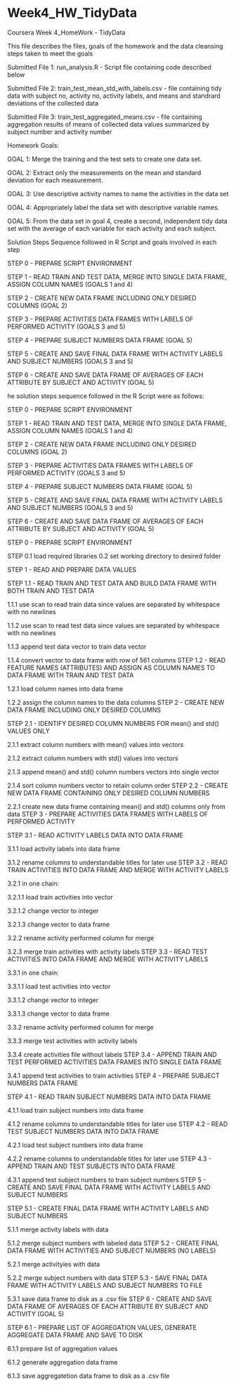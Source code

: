 # Week4_HW_TidyData
Coursera Week 4_HomeWork - TidyData

This file describes the files, goals of the homework and the data cleansing steps taken to meet the goals

Submitted File 1: run_analysis.R - Script file containing code described below

Submitted File 2: train_test_mean_std_with_labels.csv - file containing tidy data with subject no, activity no, activity labels, and means and standrard deviations of the collected data

Submitted File 3: train_test_aggregated_means.csv - file containing aggregation results of means of collected data values summarized by subject number and activity number


Homework Goals:

GOAL 1: Merge the training and the test sets to create one data set.

GOAL 2: Extract only the measurements on the mean and standard deviation for each measurement.

GOAL 3: Use descriptive activity names to name the activities in the data set

GOAL 4: Appropriately label the data set with descriptive variable names.

GOAL 5: From the data set in goal 4, create a second, independent tidy data set with the 
        average of each variable for each activity and each subject.
        

Solution Steps Sequence followed in R Script and goals involved in each step

STEP 0 - PREPARE SCRIPT ENVIRONMENT

STEP 1 - READ TRAIN AND TEST DATA, MERGE INTO SINGLE DATA FRAME, ASSIGN COLUMN NAMES (GOALS 1 and 4)

STEP 2 - CREATE NEW DATA FRAME INCLUDING ONLY DESIRED COLUMNS (GOAL 2)

STEP 3 - PREPARE ACTIVITIES DATA FRAMES WITH LABELS OF PERFORMED ACTIVITY (GOALS 3 and 5)

STEP 4 - PREPARE SUBJECT NUMBERS DATA FRAME (GOAL 5)

STEP 5 - CREATE AND SAVE FINAL DATA FRAME WITH ACTIVITY LABELS AND SUBJECT NUMBERS (GOALS 3 and 5)

STEP 6 - CREATE AND SAVE DATA FRAME OF AVERAGES OF EACH ATTRIBUTE BY SUBJECT AND ACTIVITY (GOAL 5)


he solution steps sequence followed in the R Script were as follows:

STEP 0 - PREPARE SCRIPT ENVIRONMENT

STEP 1 - READ TRAIN AND TEST DATA, MERGE INTO SINGLE DATA FRAME, ASSIGN COLUMN NAMES (GOALS 1 and 4)

STEP 2 - CREATE NEW DATA FRAME INCLUDING ONLY DESIRED COLUMNS (GOAL 2)

STEP 3 - PREPARE ACTIVITIES DATA FRAMES WITH LABELS OF PERFORMED ACTIVITY (GOALS 3 and 5)

STEP 4 - PREPARE SUBJECT NUMBERS DATA FRAME (GOAL 5)

STEP 5 - CREATE AND SAVE FINAL DATA FRAME WITH ACTIVITY LABELS AND SUBJECT NUMBERS (GOALS 3 and 5)

STEP 6 - CREATE AND SAVE DATA FRAME OF AVERAGES OF EACH ATTRIBUTE BY SUBJECT AND ACTIVITY (GOAL 5)

STEP 0 - PREPARE SCRIPT ENVIRONMENT

STEP 0.1 load required libraries 0.2 set working directory to desired folder

STEP 1 - READ AND PREPARE DATA VALUES

STEP 1.1 - READ TRAIN AND TEST DATA AND BUILD DATA FRAME WITH BOTH TRAIN AND TEST DATA

1.1.1 use scan to read train data since values are separated by whitespace with no newlines

1.1.2 use scan to read test data since values are separated by whitespace with no newlines

1.1.3 append test data vector to train data vector

1.1.4 convert vector to data frame with row of 561 columns
STEP 1.2 - READ FEATURE NAMES (ATTRIBUTES) AND ASSIGN AS COLUMN NAMES TO DATA FRAME WITH TRAIN AND TEST DATA

1.2.1 load column names into data frame

1.2.2 assign the column names to the data columns
STEP 2 - CREATE NEW DATA FRAME INCLUDING ONLY DESIRED COLUMNS

STEP 2.1 - IDENTIFY DESIRED COLUMN NUMBERS FOR mean() and std() VALUES ONLY

2.1.1 extract column numbers with mean() values into vectors

2.1.2 extract column numbers with std() values into vectors

2.1.3 append mean() and std() column numbers vectors into single vector

2.1.4 sort column numbers vector to retain column order
STEP 2.2 - CREATE NEW DATA FRAME CONTAINING ONLY DESIRED COLUMN NUMBERS

2.2.1 create new data frame containing mean() and std() columns only from data
STEP 3 - PREPARE ACTIVITIES DATA FRAMES WITH LABELS OF PERFORMED ACTIVITY

STEP 3.1 - READ ACTIVITY LABELS DATA INTO DATA FRAME

3.1.1 load activity labels into data frame

3.1.2 rename columns to understandable titles for later use
STEP 3.2 - READ TRAIN ACTIVITIES INTO DATA FRAME AND MERGE WITH ACTIVITY LABELS

3.2.1 in one chain:

  3.2.1.1 load train activities into vector

  3.2.1.2 change vector to integer

  3.2.1.3 change vector to data frame

3.2.2 rename activity performed column for merge

3.2.3 merge train activities with activity labels
STEP 3.3 - READ TEST ACTIVITIES INTO DATA FRAME AND MERGE WITH ACTIVITY LABELS

3.3.1 in one chain:

  3.3.1.1 load test activities into vector

  3.3.1.2 change vector to integer

  3.3.1.3 change vector to data frame

3.3.2 rename activity performed column for merge

3.3.3 merge test activities with activity labels

3.3.4 create activities file without labels
STEP 3.4 - APPEND TRAIN AND TEST PERFORMED ACTIVITIES DATA FRAMES INTO SINGLE DATA FRAME

3.4.1 append test activities to train activities
STEP 4 - PREPARE SUBJECT NUMBERS DATA FRAME

STEP 4.1 - READ TRAIN SUBJECT NUMBERS DATA INTO DATA FRAME

4.1.1 load train subject numbers into data frame

4.1.2 rename columns to understandable titles for later use
STEP 4.2 - READ TEST SUBJECT NUMBERS DATA INTO DATA FRAME

4.2.1 load test subject numbers into data frame

4.2.2 rename columns to understandable titles for later use
STEP 4.3 - APPEND TRAIN AND TEST SUBJECTS INTO DATA FRAME

4.3.1 append test subject numbers to train subject numbers
STEP 5 - CREATE AND SAVE FINAL DATA FRAME WITH ACTIVITY LABELS AND SUBJECT NUMBERS

STEP 5.1 - CREATE FINAL DATA FRAME WITH ACTIVITY LABELS AND SUBJECT NUMBERS

5.1.1 merge activity labels with data

5.1.2 merge subject numbers with labeled data
STEP 5.2 - CREATE FINAL DATA FRAME WITH ACTIVITIES AND SUBJECT NUMBERS (NO LABELS)

5.2.1 merge activityies with data

5.2.2 merge subject numbers with data
STEP 5.3 - SAVE FINAL DATA FRAME WITH ACTIVITY LABELS AND SUBJECT NUMBERS TO FILE

5.3.1 save data frame to disk as a .csv file
STEP 6 - CREATE AND SAVE DATA FRAME OF AVERAGES OF EACH ATTRIBUTE BY SUBJECT AND ACTIVITY (GOAL 5)

STEP 6.1 - PREPARE LIST OF AGGREGATION VALUES, GENERATE AGGREGATE DATA FRAME AND SAVE TO DISK

6.1.1 prepare list of aggregation values

6.1.2 generate aggregation data frame

6.1.3 save aggregatetion data frame to disk as a .csv file
